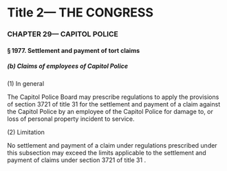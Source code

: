 
# Title 2— THE CONGRESS
### CHAPTER 29— CAPITOL POLICE
#### § 1977. Settlement and payment of tort claims
##### (b) Claims of employees of Capitol Police

(1) In general

The Capitol Police Board may prescribe regulations to apply the provisions of section 3721 of title 31 for the settlement and payment of a claim against the Capitol Police by an employee of the Capitol Police for damage to, or loss of personal property incident to service.

(2) Limitation

No settlement and payment of a claim under regulations prescribed under this subsection may exceed the limits applicable to the settlement and payment of claims under section 3721 of title 31 .
